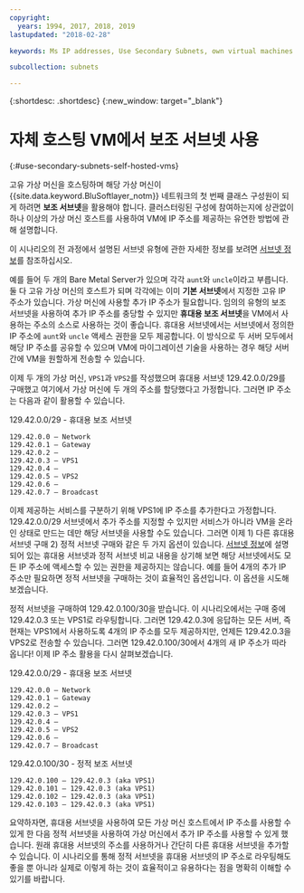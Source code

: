 ```yaml
---
copyright:
  years: 1994, 2017, 2018, 2019
lastupdated: "2018-02-28"

keywords: Ms IP addresses, Use Secondary Subnets, own virtual machines

subcollection: subnets

---
```

{:shortdesc: .shortdesc}
{:new_window: target="_blank"}

# 자체 호스팅 VM에서 보조 서브넷 사용
{:#use-secondary-subnets-self-hosted-vms}

고유 가상 머신을 호스팅하며 해당 가상 머신이 {{site.data.keyword.BluSoftlayer_notm}}
네트워크의 첫 번째 클래스 구성원이 되게 하려면 **보조 서브넷**을
활용해야 합니다. 클러스터링된 구성에 참여하는지에 상관없이
하나 이상의 가상 머신 호스트를 사용하여 VM에 IP 주소를 제공하는
유연한 방법에 관해 설명합니다.

이 시나리오의 전 과정에서 설명된 서브넷 유형에 관한 자세한 정보를 보려면 [서브넷 정보](/docs/infrastructure/subnets?topic=subnets-about-subnets-and-ips)를 참조하십시오.

예를 들어 두 개의 Bare Metal Server가 있으며 각각 `aunt`와 `uncle`이라고 부릅니다. 둘 다 고유 가상 머신의 호스트가 되며 각각에는 이미 **기본 서브넷**에서 지정한 고유 IP 주소가 있습니다. 가상 머신에 사용할 추가 IP 주소가 필요합니다. 임의의 유형의 보조 서브넷을 사용하여 추가 IP 주소를 충당할 수 있지만 **휴대용 보조 서브넷**을 VM에서 사용하는 주소의 소스로 사용하는 것이 좋습니다. 휴대용 서브넷에서는 서브넷에서 정의한 IP 주소에 `aunt`와 `uncle` 액세스 권한을 모두 제공합니다. 이 방식으로 두 서버 모두에서 해당 IP 주소를 공유할 수 있으며 VM에 마이그레이션
기술을 사용하는 경우 해당 서버 간에 VM을 원할하게 전송할 수 있습니다. 

이제 두 개의 가상 머신, `VPS1`과 `VPS2`를 작성했으며 휴대용 서브넷 129.42.0.0/29를 구매했고 여기에서 가상 머신에 두 개의 주소를 할당했다고 가정합니다. 그러면 IP 주소는 다음과 같이 활용할 수 있습니다.

129.42.0.0/29 - 휴대용 보조 서브넷
```
129.42.0.0 – Network
129.42.0.1 – Gateway
129.42.0.2 –
129.42.0.3 – VPS1
129.42.0.4 –
129.42.0.5 – VPS2
129.42.0.6 –
129.42.0.7 – Broadcast
```

이제 제공하는 서비스를 구분하기 위해 VPS1에 IP 주소를 추가한다고 가정합니다. 129.42.0.0/29 서브넷에서 추가 주소를 지정할 수 있지만 서비스가 아니라 VM을 온라인 상태로 만드는 데만 해당 서브넷을 사용할 수도 있습니다. 그러면 이제 1) 다른 휴대용 서브넷 구매 2) 정적 서브넷 구매와 같은 두 가지 옵션이 있습니다. [서브넷 정보](/docs/infrastructure/subnets?topic=subnets-about-subnets-and-ips)에 설명되어 있는 휴대용 서브넷과 정적 서브넷 비교 내용을 상기해 보면 해당 서브넷에서도 모든 IP 주소에 액세스할 수 있는 권한을 제공하지는 않습니다. 예를 들어 4개의 추가 IP 주소만 필요하면 정적 서브넷을 구매하는 것이 효율적인 옵션입니다. 이 옵션을 시도해 보겠습니다.

정적 서브넷을 구매하여 129.42.0.100/30을 받습니다. 이 시나리오에서는 구매 중에 129.42.0.3 또는 VPS1로 라우팅합니다. 그러면 129.42.0.3에 응답하는 모든 서버, 즉 현재는 VPS1에서 사용하도록 4개의 IP 주소를 모두 제공하지만, 언제든 129.42.0.3을 VPS2로 전송할 수 있습니다. 그러면 129.42.0.100/30에서 4개의 새 IP 주소가 따라 옵니다! 이제 IP 주소 활용을 다시 살펴보겠습니다.

129.42.0.0/29 - 휴대용 보조 서브넷
```
129.42.0.0 – Network
129.42.0.1 – Gateway
129.42.0.2 –
129.42.0.3 – VPS1
129.42.0.4 –
129.42.0.5 – VPS2
129.42.0.6 –
129.42.0.7 – Broadcast
```

129.42.0.100/30 - 정적 보조 서브넷
```
129.42.0.100 – 129.42.0.3 (aka VPS1)
129.42.0.101 – 129.42.0.3 (aka VPS1)
129.42.0.102 – 129.42.0.3 (aka VPS1)
129.42.0.103 – 129.42.0.3 (aka VPS1)
```

요약하자면, 휴대용 서브넷을 사용하여 모든 가상 머신 호스트에서 IP 주소를 사용할 수 있게 한 다음 정적 서브넷을 사용하여 가상 머신에서 추가 IP 주소를 사용할 수 있게 했습니다. 원래 휴대용 서브넷의 주소를 사용하거나 간단히 다른 휴대용 서브넷을 추가할 수 있습니다. 이 시나리오를 통해 정적 서브넷을 휴대용 서브넷의 IP 주소로 라우팅해도 좋을 뿐 아니라 실제로 이렇게 하는 것이 효율적이고 유용하다는 점을 명확히 이해할 수 있기를 바랍니다.
